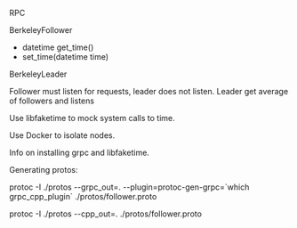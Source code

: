 RPC

BerkeleyFollower
- datetime get_time()
- set_time(datetime time)

BerkeleyLeader


Follower must listen for requests, leader does not listen.
Leader get average of followers and listens

Use libfaketime to mock system calls to time.

Use Docker to isolate nodes.

Info on installing grpc and libfaketime.

Generating protos:

protoc -I ./protos --grpc_out=. --plugin=protoc-gen-grpc=\`which grpc_cpp_plugin` ./protos/follower.proto

protoc -I ./protos --cpp_out=. ./protos/follower.proto

